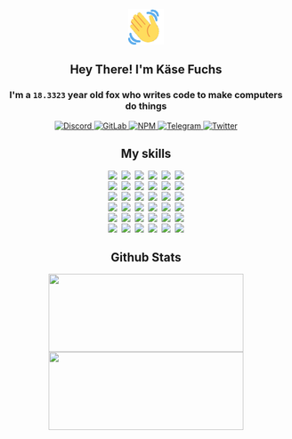 <div><p align=center><img src=./resources/images/wave.gif width=64px height=64px></p><h2 align=center>Hey There! I'm Käse Fuchs</h2><h3 align=center>I'm a <code>18.3323</code> year old fox who writes code to make computers do things</h3><p align=center><a href=https://discord.com/users/507526681125322772><img alt=Discord src="https://img.shields.io/badge/Discord-5865F2?logo=discord&logoColor=white&style=flat-square#add3db4398c2b87613e5fa1cd0eae54e"> </a><a href=https://gitlab.com/kasefuchs><img alt=GitLab src="https://img.shields.io/badge/GitLab-330F63?logo=gitlab&logoColor=white&style=flat-square#add3db4398c2b87613e5fa1cd0eae54e"> </a><a href=https://npmjs.com/~kasefuchs><img alt=NPM src="https://img.shields.io/badge/NPM-CB3837?logo=npm&logoColor=white&style=flat-square#add3db4398c2b87613e5fa1cd0eae54e"> </a><a href=https://t.me/kasefuchs><img alt=Telegram src="https://img.shields.io/badge/Telegram-2CA5E0?logo=telegram&logoColor=white&style=flat-square#add3db4398c2b87613e5fa1cd0eae54e"> </a><a href=https://twitter.com/kasefuchs><img alt=Twitter src="https://img.shields.io/badge/Twitter-1DA1F2?logo=twitter&logoColor=white&style=flat-square#add3db4398c2b87613e5fa1cd0eae54e"></a></p><h2 align=center>My skills</h2><p align=center><a href=https://aws.amazon.com/ ><picture><source srcset="https://skillicons.dev/icons?i=aws&theme=dark#add3db4398c2b87613e5fa1cd0eae54e" media="(prefers-color-scheme: dark)"><source srcset="https://skillicons.dev/icons?i=aws&theme=light#add3db4398c2b87613e5fa1cd0eae54e" media="(prefers-color-scheme: light), (prefers-color-scheme: no-preference)"><img src="https://skillicons.dev/icons?i=aws&theme=light#add3db4398c2b87613e5fa1cd0eae54e"></picture></a>&nbsp;&nbsp;<a href=https://en.wikipedia.org/wiki/Bash_(Unix_shell)><picture><source srcset="https://skillicons.dev/icons?i=bash&theme=dark#add3db4398c2b87613e5fa1cd0eae54e" media="(prefers-color-scheme: dark)"><source srcset="https://skillicons.dev/icons?i=bash&theme=light#add3db4398c2b87613e5fa1cd0eae54e" media="(prefers-color-scheme: light), (prefers-color-scheme: no-preference)"><img src="https://skillicons.dev/icons?i=bash&theme=light#add3db4398c2b87613e5fa1cd0eae54e"></picture></a>&nbsp;&nbsp;<a href=https://discord.com/developers/docs><picture><source srcset="https://skillicons.dev/icons?i=bots&theme=dark#add3db4398c2b87613e5fa1cd0eae54e" media="(prefers-color-scheme: dark)"><source srcset="https://skillicons.dev/icons?i=bots&theme=light#add3db4398c2b87613e5fa1cd0eae54e" media="(prefers-color-scheme: light), (prefers-color-scheme: no-preference)"><img src="https://skillicons.dev/icons?i=bots&theme=light#add3db4398c2b87613e5fa1cd0eae54e"></picture></a>&nbsp;&nbsp;<a href=https://www.cloudflare.com/ ><picture><source srcset="https://skillicons.dev/icons?i=cloudflare&theme=dark#add3db4398c2b87613e5fa1cd0eae54e" media="(prefers-color-scheme: dark)"><source srcset="https://skillicons.dev/icons?i=cloudflare&theme=light#add3db4398c2b87613e5fa1cd0eae54e" media="(prefers-color-scheme: light), (prefers-color-scheme: no-preference)"><img src="https://skillicons.dev/icons?i=cloudflare&theme=light#add3db4398c2b87613e5fa1cd0eae54e"></picture></a>&nbsp;&nbsp;<a href=https://en.wikipedia.org/wiki/CSS><picture><source srcset="https://skillicons.dev/icons?i=css&theme=dark#add3db4398c2b87613e5fa1cd0eae54e" media="(prefers-color-scheme: dark)"><source srcset="https://skillicons.dev/icons?i=css&theme=light#add3db4398c2b87613e5fa1cd0eae54e" media="(prefers-color-scheme: light), (prefers-color-scheme: no-preference)"><img src="https://skillicons.dev/icons?i=css&theme=light#add3db4398c2b87613e5fa1cd0eae54e"></picture></a>&nbsp;&nbsp;<a href=https://www.docker.com/ ><picture><source srcset="https://skillicons.dev/icons?i=docker&theme=dark#add3db4398c2b87613e5fa1cd0eae54e" media="(prefers-color-scheme: dark)"><source srcset="https://skillicons.dev/icons?i=docker&theme=light#add3db4398c2b87613e5fa1cd0eae54e" media="(prefers-color-scheme: light), (prefers-color-scheme: no-preference)"><img src="https://skillicons.dev/icons?i=docker&theme=light#add3db4398c2b87613e5fa1cd0eae54e"></picture></a><br><a href=https://www.electronjs.org/ ><picture><source srcset="https://skillicons.dev/icons?i=electron&theme=dark#add3db4398c2b87613e5fa1cd0eae54e" media="(prefers-color-scheme: dark)"><source srcset="https://skillicons.dev/icons?i=electron&theme=light#add3db4398c2b87613e5fa1cd0eae54e" media="(prefers-color-scheme: light), (prefers-color-scheme: no-preference)"><img src="https://skillicons.dev/icons?i=electron&theme=light#add3db4398c2b87613e5fa1cd0eae54e"></picture></a>&nbsp;&nbsp;<a href=https://expressjs.com/ ><picture><source srcset="https://skillicons.dev/icons?i=express&theme=dark#add3db4398c2b87613e5fa1cd0eae54e" media="(prefers-color-scheme: dark)"><source srcset="https://skillicons.dev/icons?i=express&theme=light#add3db4398c2b87613e5fa1cd0eae54e" media="(prefers-color-scheme: light), (prefers-color-scheme: no-preference)"><img src="https://skillicons.dev/icons?i=express&theme=light#add3db4398c2b87613e5fa1cd0eae54e"></picture></a>&nbsp;&nbsp;<a href=https://www.figma.com/ ><picture><source srcset="https://skillicons.dev/icons?i=figma&theme=dark#add3db4398c2b87613e5fa1cd0eae54e" media="(prefers-color-scheme: dark)"><source srcset="https://skillicons.dev/icons?i=figma&theme=light#add3db4398c2b87613e5fa1cd0eae54e" media="(prefers-color-scheme: light), (prefers-color-scheme: no-preference)"><img src="https://skillicons.dev/icons?i=figma&theme=light#add3db4398c2b87613e5fa1cd0eae54e"></picture></a>&nbsp;&nbsp;<a href=https://firebase.google.com/ ><picture><source srcset="https://skillicons.dev/icons?i=firebase&theme=dark#add3db4398c2b87613e5fa1cd0eae54e" media="(prefers-color-scheme: dark)"><source srcset="https://skillicons.dev/icons?i=firebase&theme=light#add3db4398c2b87613e5fa1cd0eae54e" media="(prefers-color-scheme: light), (prefers-color-scheme: no-preference)"><img src="https://skillicons.dev/icons?i=firebase&theme=light#add3db4398c2b87613e5fa1cd0eae54e"></picture></a>&nbsp;&nbsp;<a href=https://flask.palletsprojects.com/ ><picture><source srcset="https://skillicons.dev/icons?i=flask&theme=dark#add3db4398c2b87613e5fa1cd0eae54e" media="(prefers-color-scheme: dark)"><source srcset="https://skillicons.dev/icons?i=flask&theme=light#add3db4398c2b87613e5fa1cd0eae54e" media="(prefers-color-scheme: light), (prefers-color-scheme: no-preference)"><img src="https://skillicons.dev/icons?i=flask&theme=light#add3db4398c2b87613e5fa1cd0eae54e"></picture></a>&nbsp;&nbsp;<a href=https://cloud.google.com/ ><picture><source srcset="https://skillicons.dev/icons?i=gcp&theme=dark#add3db4398c2b87613e5fa1cd0eae54e" media="(prefers-color-scheme: dark)"><source srcset="https://skillicons.dev/icons?i=gcp&theme=light#add3db4398c2b87613e5fa1cd0eae54e" media="(prefers-color-scheme: light), (prefers-color-scheme: no-preference)"><img src="https://skillicons.dev/icons?i=gcp&theme=light#add3db4398c2b87613e5fa1cd0eae54e"></picture></a><br><a href=https://git-scm.com/ ><picture><source srcset="https://skillicons.dev/icons?i=git&theme=dark#add3db4398c2b87613e5fa1cd0eae54e" media="(prefers-color-scheme: dark)"><source srcset="https://skillicons.dev/icons?i=git&theme=light#add3db4398c2b87613e5fa1cd0eae54e" media="(prefers-color-scheme: light), (prefers-color-scheme: no-preference)"><img src="https://skillicons.dev/icons?i=git&theme=light#add3db4398c2b87613e5fa1cd0eae54e"></picture></a>&nbsp;&nbsp;<a href=https://github.com/ ><picture><source srcset="https://skillicons.dev/icons?i=github&theme=dark#add3db4398c2b87613e5fa1cd0eae54e" media="(prefers-color-scheme: dark)"><source srcset="https://skillicons.dev/icons?i=github&theme=light#add3db4398c2b87613e5fa1cd0eae54e" media="(prefers-color-scheme: light), (prefers-color-scheme: no-preference)"><img src="https://skillicons.dev/icons?i=github&theme=light#add3db4398c2b87613e5fa1cd0eae54e"></picture></a>&nbsp;&nbsp;<a href=https://gitlab.com/ ><picture><source srcset="https://skillicons.dev/icons?i=gitlab&theme=dark#add3db4398c2b87613e5fa1cd0eae54e" media="(prefers-color-scheme: dark)"><source srcset="https://skillicons.dev/icons?i=gitlab&theme=light#add3db4398c2b87613e5fa1cd0eae54e" media="(prefers-color-scheme: light), (prefers-color-scheme: no-preference)"><img src="https://skillicons.dev/icons?i=gitlab&theme=light#add3db4398c2b87613e5fa1cd0eae54e"></picture></a>&nbsp;&nbsp;<a href=https://www.heroku.com/ ><picture><source srcset="https://skillicons.dev/icons?i=heroku&theme=dark#add3db4398c2b87613e5fa1cd0eae54e" media="(prefers-color-scheme: dark)"><source srcset="https://skillicons.dev/icons?i=heroku&theme=light#add3db4398c2b87613e5fa1cd0eae54e" media="(prefers-color-scheme: light), (prefers-color-scheme: no-preference)"><img src="https://skillicons.dev/icons?i=heroku&theme=light#add3db4398c2b87613e5fa1cd0eae54e"></picture></a>&nbsp;&nbsp;<a href=https://en.wikipedia.org/wiki/HTML><picture><source srcset="https://skillicons.dev/icons?i=html&theme=dark#add3db4398c2b87613e5fa1cd0eae54e" media="(prefers-color-scheme: dark)"><source srcset="https://skillicons.dev/icons?i=html&theme=light#add3db4398c2b87613e5fa1cd0eae54e" media="(prefers-color-scheme: light), (prefers-color-scheme: no-preference)"><img src="https://skillicons.dev/icons?i=html&theme=light#add3db4398c2b87613e5fa1cd0eae54e"></picture></a>&nbsp;&nbsp;<a href=https://en.wikipedia.org/wiki/JavaScript><picture><source srcset="https://skillicons.dev/icons?i=js&theme=dark#add3db4398c2b87613e5fa1cd0eae54e" media="(prefers-color-scheme: dark)"><source srcset="https://skillicons.dev/icons?i=js&theme=light#add3db4398c2b87613e5fa1cd0eae54e" media="(prefers-color-scheme: light), (prefers-color-scheme: no-preference)"><img src="https://skillicons.dev/icons?i=js&theme=light#add3db4398c2b87613e5fa1cd0eae54e"></picture></a><br><a href=https://en.wikipedia.org/wiki/Linux><picture><source srcset="https://skillicons.dev/icons?i=linux&theme=dark#add3db4398c2b87613e5fa1cd0eae54e" media="(prefers-color-scheme: dark)"><source srcset="https://skillicons.dev/icons?i=linux&theme=light#add3db4398c2b87613e5fa1cd0eae54e" media="(prefers-color-scheme: light), (prefers-color-scheme: no-preference)"><img src="https://skillicons.dev/icons?i=linux&theme=light#add3db4398c2b87613e5fa1cd0eae54e"></picture></a>&nbsp;&nbsp;<a href=https://mui.com/ ><picture><source srcset="https://skillicons.dev/icons?i=materialui&theme=dark#add3db4398c2b87613e5fa1cd0eae54e" media="(prefers-color-scheme: dark)"><source srcset="https://skillicons.dev/icons?i=materialui&theme=light#add3db4398c2b87613e5fa1cd0eae54e" media="(prefers-color-scheme: light), (prefers-color-scheme: no-preference)"><img src="https://skillicons.dev/icons?i=materialui&theme=light#add3db4398c2b87613e5fa1cd0eae54e"></picture></a>&nbsp;&nbsp;<a href=https://en.wikipedia.org/wiki/Markdown><picture><source srcset="https://skillicons.dev/icons?i=md&theme=dark#add3db4398c2b87613e5fa1cd0eae54e" media="(prefers-color-scheme: dark)"><source srcset="https://skillicons.dev/icons?i=md&theme=light#add3db4398c2b87613e5fa1cd0eae54e" media="(prefers-color-scheme: light), (prefers-color-scheme: no-preference)"><img src="https://skillicons.dev/icons?i=md&theme=light#add3db4398c2b87613e5fa1cd0eae54e"></picture></a>&nbsp;&nbsp;<a href=https://www.mongodb.com/ ><picture><source srcset="https://skillicons.dev/icons?i=mongodb&theme=dark#add3db4398c2b87613e5fa1cd0eae54e" media="(prefers-color-scheme: dark)"><source srcset="https://skillicons.dev/icons?i=mongodb&theme=light#add3db4398c2b87613e5fa1cd0eae54e" media="(prefers-color-scheme: light), (prefers-color-scheme: no-preference)"><img src="https://skillicons.dev/icons?i=mongodb&theme=light#add3db4398c2b87613e5fa1cd0eae54e"></picture></a>&nbsp;&nbsp;<a href=https://www.mysql.com/ ><picture><source srcset="https://skillicons.dev/icons?i=mysql&theme=dark#add3db4398c2b87613e5fa1cd0eae54e" media="(prefers-color-scheme: dark)"><source srcset="https://skillicons.dev/icons?i=mysql&theme=light#add3db4398c2b87613e5fa1cd0eae54e" media="(prefers-color-scheme: light), (prefers-color-scheme: no-preference)"><img src="https://skillicons.dev/icons?i=mysql&theme=light#add3db4398c2b87613e5fa1cd0eae54e"></picture></a>&nbsp;&nbsp;<a href=https://nextjs.org/ ><picture><source srcset="https://skillicons.dev/icons?i=nextjs&theme=dark#add3db4398c2b87613e5fa1cd0eae54e" media="(prefers-color-scheme: dark)"><source srcset="https://skillicons.dev/icons?i=nextjs&theme=light#add3db4398c2b87613e5fa1cd0eae54e" media="(prefers-color-scheme: light), (prefers-color-scheme: no-preference)"><img src="https://skillicons.dev/icons?i=nextjs&theme=light#add3db4398c2b87613e5fa1cd0eae54e"></picture></a><br><a href=https://nodejs.org/en/ ><picture><source srcset="https://skillicons.dev/icons?i=nodejs&theme=dark#add3db4398c2b87613e5fa1cd0eae54e" media="(prefers-color-scheme: dark)"><source srcset="https://skillicons.dev/icons?i=nodejs&theme=light#add3db4398c2b87613e5fa1cd0eae54e" media="(prefers-color-scheme: light), (prefers-color-scheme: no-preference)"><img src="https://skillicons.dev/icons?i=nodejs&theme=light#add3db4398c2b87613e5fa1cd0eae54e"></picture></a>&nbsp;&nbsp;<a href=https://www.postgresql.org/ ><picture><source srcset="https://skillicons.dev/icons?i=postgres&theme=dark#add3db4398c2b87613e5fa1cd0eae54e" media="(prefers-color-scheme: dark)"><source srcset="https://skillicons.dev/icons?i=postgres&theme=light#add3db4398c2b87613e5fa1cd0eae54e" media="(prefers-color-scheme: light), (prefers-color-scheme: no-preference)"><img src="https://skillicons.dev/icons?i=postgres&theme=light#add3db4398c2b87613e5fa1cd0eae54e"></picture></a>&nbsp;&nbsp;<a href=https://learn.microsoft.com/en-us/powershell/ ><picture><source srcset="https://skillicons.dev/icons?i=powershell&theme=dark#add3db4398c2b87613e5fa1cd0eae54e" media="(prefers-color-scheme: dark)"><source srcset="https://skillicons.dev/icons?i=powershell&theme=light#add3db4398c2b87613e5fa1cd0eae54e" media="(prefers-color-scheme: light), (prefers-color-scheme: no-preference)"><img src="https://skillicons.dev/icons?i=powershell&theme=light#add3db4398c2b87613e5fa1cd0eae54e"></picture></a>&nbsp;&nbsp;<a href=https://www.python.org/ ><picture><source srcset="https://skillicons.dev/icons?i=py&theme=dark#add3db4398c2b87613e5fa1cd0eae54e" media="(prefers-color-scheme: dark)"><source srcset="https://skillicons.dev/icons?i=py&theme=light#add3db4398c2b87613e5fa1cd0eae54e" media="(prefers-color-scheme: light), (prefers-color-scheme: no-preference)"><img src="https://skillicons.dev/icons?i=py&theme=light#add3db4398c2b87613e5fa1cd0eae54e"></picture></a>&nbsp;&nbsp;<a href=https://www.raspberrypi.org/ ><picture><source srcset="https://skillicons.dev/icons?i=raspberrypi&theme=dark#add3db4398c2b87613e5fa1cd0eae54e" media="(prefers-color-scheme: dark)"><source srcset="https://skillicons.dev/icons?i=raspberrypi&theme=light#add3db4398c2b87613e5fa1cd0eae54e" media="(prefers-color-scheme: light), (prefers-color-scheme: no-preference)"><img src="https://skillicons.dev/icons?i=raspberrypi&theme=light#add3db4398c2b87613e5fa1cd0eae54e"></picture></a>&nbsp;&nbsp;<a href=https://reactjs.org/ ><picture><source srcset="https://skillicons.dev/icons?i=react&theme=dark#add3db4398c2b87613e5fa1cd0eae54e" media="(prefers-color-scheme: dark)"><source srcset="https://skillicons.dev/icons?i=react&theme=light#add3db4398c2b87613e5fa1cd0eae54e" media="(prefers-color-scheme: light), (prefers-color-scheme: no-preference)"><img src="https://skillicons.dev/icons?i=react&theme=light#add3db4398c2b87613e5fa1cd0eae54e"></picture></a><br><a href=https://redux.js.org/ ><picture><source srcset="https://skillicons.dev/icons?i=redux&theme=dark#add3db4398c2b87613e5fa1cd0eae54e" media="(prefers-color-scheme: dark)"><source srcset="https://skillicons.dev/icons?i=redux&theme=light#add3db4398c2b87613e5fa1cd0eae54e" media="(prefers-color-scheme: light), (prefers-color-scheme: no-preference)"><img src="https://skillicons.dev/icons?i=redux&theme=light#add3db4398c2b87613e5fa1cd0eae54e"></picture></a>&nbsp;&nbsp;<a href=https://en.wikipedia.org/wiki/Regular_expression><picture><source srcset="https://skillicons.dev/icons?i=regex&theme=dark#add3db4398c2b87613e5fa1cd0eae54e" media="(prefers-color-scheme: dark)"><source srcset="https://skillicons.dev/icons?i=regex&theme=light#add3db4398c2b87613e5fa1cd0eae54e" media="(prefers-color-scheme: light), (prefers-color-scheme: no-preference)"><img src="https://skillicons.dev/icons?i=regex&theme=light#add3db4398c2b87613e5fa1cd0eae54e"></picture></a>&nbsp;&nbsp;<a href=https://en.wikipedia.org/wiki/Sass_(stylesheet_language)><picture><source srcset="https://skillicons.dev/icons?i=sass&theme=dark#add3db4398c2b87613e5fa1cd0eae54e" media="(prefers-color-scheme: dark)"><source srcset="https://skillicons.dev/icons?i=sass&theme=light#add3db4398c2b87613e5fa1cd0eae54e" media="(prefers-color-scheme: light), (prefers-color-scheme: no-preference)"><img src="https://skillicons.dev/icons?i=sass&theme=light#add3db4398c2b87613e5fa1cd0eae54e"></picture></a>&nbsp;&nbsp;<a href=https://www.typescriptlang.org/ ><picture><source srcset="https://skillicons.dev/icons?i=ts&theme=dark#add3db4398c2b87613e5fa1cd0eae54e" media="(prefers-color-scheme: dark)"><source srcset="https://skillicons.dev/icons?i=ts&theme=light#add3db4398c2b87613e5fa1cd0eae54e" media="(prefers-color-scheme: light), (prefers-color-scheme: no-preference)"><img src="https://skillicons.dev/icons?i=ts&theme=light#add3db4398c2b87613e5fa1cd0eae54e"></picture></a>&nbsp;&nbsp;<a href=https://unity.com/ ><picture><source srcset="https://skillicons.dev/icons?i=unity&theme=dark#add3db4398c2b87613e5fa1cd0eae54e" media="(prefers-color-scheme: dark)"><source srcset="https://skillicons.dev/icons?i=unity&theme=light#add3db4398c2b87613e5fa1cd0eae54e" media="(prefers-color-scheme: light), (prefers-color-scheme: no-preference)"><img src="https://skillicons.dev/icons?i=unity&theme=light#add3db4398c2b87613e5fa1cd0eae54e"></picture></a>&nbsp;&nbsp;<a href=https://workers.cloudflare.com/ ><picture><source srcset="https://skillicons.dev/icons?i=workers&theme=dark#add3db4398c2b87613e5fa1cd0eae54e" media="(prefers-color-scheme: dark)"><source srcset="https://skillicons.dev/icons?i=workers&theme=light#add3db4398c2b87613e5fa1cd0eae54e" media="(prefers-color-scheme: light), (prefers-color-scheme: no-preference)"><img src="https://skillicons.dev/icons?i=workers&theme=light#add3db4398c2b87613e5fa1cd0eae54e"></picture></a><br></p><h2 align=center>Github Stats</h2><p align=center><picture><source srcset="https://github-readme-stats-kasefuchs.vercel.app/api/?count_private=true&hide_border=true&hide_rank=true&line_height=20&hide_title=true&username=Kasefuchs&theme=dark#add3db4398c2b87613e5fa1cd0eae54e" media="(prefers-color-scheme: dark)"><source srcset="https://github-readme-stats-kasefuchs.vercel.app/api/?count_private=true&hide_border=true&hide_rank=true&line_height=20&hide_title=true&username=Kasefuchs&theme=light#add3db4398c2b87613e5fa1cd0eae54e" media="(prefers-color-scheme: light), (prefers-color-scheme: no-preference)"><img align=middle width=350 height=140 src="https://github-readme-stats-kasefuchs.vercel.app/api/?count_private=true&hide_border=true&hide_rank=true&line_height=20&hide_title=true&username=Kasefuchs&theme=light#add3db4398c2b87613e5fa1cd0eae54e"></picture><picture><source srcset="https://github-readme-stats-kasefuchs.vercel.app/api/top-langs/?count_private=true&hide_border=true&layout=compact&username=Kasefuchs&theme=dark#add3db4398c2b87613e5fa1cd0eae54e" media="(prefers-color-scheme: dark)"><source srcset="https://github-readme-stats-kasefuchs.vercel.app/api/top-langs/?count_private=true&hide_border=true&layout=compact&username=Kasefuchs&theme=light#add3db4398c2b87613e5fa1cd0eae54e" media="(prefers-color-scheme: light), (prefers-color-scheme: no-preference)"><img align=middle width=350 height=140 src="https://github-readme-stats-kasefuchs.vercel.app/api/top-langs/?count_private=true&hide_border=true&layout=compact&username=Kasefuchs&theme=light#add3db4398c2b87613e5fa1cd0eae54e"></picture></p><img src="https://hit.yhype.me/github/profile?user_id=64592097#add3db4398c2b87613e5fa1cd0eae54e" alt=""></div>
